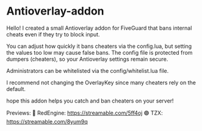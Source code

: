 # Antioverlay-addon
Hello! I created a small Antioverlay addon for FiveGuard that bans internal cheats even if they try to block input.

You can adjust how quickly it bans cheaters via the config.lua, but setting the values too low may cause false bans.
The config file is protected from dumpers (cheaters), so your Antioverlay settings remain secure.

Administrators can be whitelisted via the config/whitelist.lua file.

I recommend not changing the OverlayKey since many cheaters rely on the default.

hope this addon helps you catch and ban cheaters on your server!

Previews:
🔴 RedEngine: https://streamable.com/5ff4oj
🟣 TZX: https://streamable.com/8yum9q
